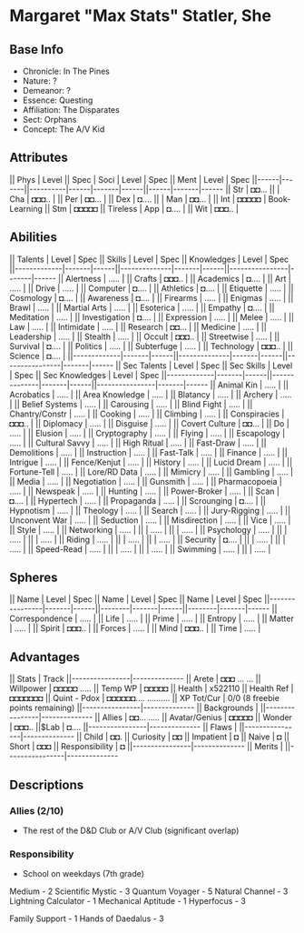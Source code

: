 # Margaret "Max Stats" Statler, She
## Base Info
- Chronicle: In The Pines
- Nature: ?
- Demeanor: ?
- Essence: Questing
- Affiliation: The Disparates
- Sect: Orphans
- Concept: The A/V Kid

## Attributes
|| Phys | Level || Spec     | Soci | Level | Spec || Ment | Level | Spec
||------|-------||----------|------|-------|------||------|-------|------
|| Str  | ◘◘... ||          | Cha  | ◘◘◘.. |      || Per  | ◘◘... | 
|| Dex  | ◘.... ||          | Man  | ◘◘... |      || Int  | ◘◘◘◘◘ | Book-Learning
|| Stm  | ◘◘◘◘◘ || Tireless | App  | ◘.... |      || Wit  | ◘◘◘.. | 

## Abilities
|| Talents     | Level | Spec || Skills       | Level | Spec || Knowledges     | Level | Spec
||-------------|-------|------||--------------|-------|------||----------------|-------|------
|| Alertness   | ..... |      || Crafts       | ◘◘◘.. |      || Academics      | ◘.... | 
|| Art         | ..... |      || Drive        | ..... |      || Computer       | ◘.... | 
|| Athletics   | ◘.... |      || Etiquette    | ..... |      || Cosmology      | ◘.... | 
|| Awareness   | ◘.... |      || Firearms     | ..... |      || Enigmas        | ..... | 
|| Brawl       | ..... |      || Martial Arts | ..... |      || Esoterica      | ..... | 
|| Empathy     | ◘.... |      || Meditation   | ..... |      || Investigation  | ◘.... | 
|| Expression  | ..... |      || Melee        | ..... |      || Law            | ..... | 
|| Intimidate  | ..... |      || Research     | ◘◘... |      || Medicine       | ..... | 
|| Leadership  | ..... |      || Stealth      | ..... |      || Occult         | ◘◘◘.. | 
|| Streetwise  | ..... |      || Survival     | ◘.... |      || Politics       | ..... | 
|| Subterfuge  | ..... |      || Technology   | ◘◘◘.. |      || Science        | ◘.... | 
||-------------|-------|------||--------------|-------|------||----------------|-------|------
|| Sec Talents | Level | Spec || Sec Skills   | Level | Spec || Sec Knowledges | Level | Spec
||-------------|-------|------||--------------|-------|------||----------------|-------|------
|| Animal Kin  | ..... |      || Acrobatics   | ..... |      || Area Knowledge | ..... | 
|| Blatancy    | ..... |      || Archery      | ..... |      || Belief Systems | ..... | 
|| Carousing   | ..... |      || Blind Fight  | ..... |      || Chantry/Constr | ..... | 
|| Cooking     | ..... |      || Climbing     | ..... |      || Conspiracies   | ◘◘◘.. | 
|| Diplomacy   | ..... |      || Disguise     | ..... |      || Covert Culture | ◘◘... | 
|| Do          | ..... |      || Elusion      | ..... |      || Cryptography   | ..... | 
|| Flying      | ..... |      || Escapology   | ..... |      || Cultural Savvy | ..... | 
|| High Ritual | ..... |      || Fast-Draw    | ..... |      || Demolitions    | ..... | 
|| Instruction | ..... |      || Fast-Talk    | ..... |      || Finance        | ..... | 
|| Intrigue    | ..... |      || Fence/Kenjut | ..... |      || History        | ..... | 
|| Lucid Dream | ..... |      || Fortune-Tell | ..... |      || Lore/RD Data   | ..... | 
|| Mimicry     | ..... |      || Gambling     | ..... |      || Media          | ..... | 
|| Negotiation | ..... |      || Gunsmith     | ..... |      || Pharmacopoeia  | ..... | 
|| Newspeak    | ..... |      || Hunting      | ..... |      || Power-Broker   | ..... | 
|| Scan        | ◘.... |      || Hypertech    | ..... |      || Propaganda     | ..... | 
|| Scrounging  | ◘.... |      || Hypnotism    | ..... |      || Theology       | ..... | 
|| Search      | ..... |      || Jury-Rigging | ..... |      || Unconvent War  | ..... | 
|| Seduction   | ..... |      || Misdirection | ..... |      || Vice           | ..... | 
|| Style       | ..... |      || Networking   | ..... |      ||                | ..... | 
||             | ..... |      || Psychology   | ..... |      ||                | ..... | 
||             | ..... |      || Riding       | ..... |      ||                | ..... | 
||             | ..... |      || Security     | ◘.... |      ||                | ..... | 
||             | ..... |      || Speed-Read   | ..... |      ||                | ..... | 
||             | ..... |      || Swimming     | ..... |      ||                | ..... | 

## Spheres
|| Name           | Level | Spec || Name   | Level | Spec || Name   | Level | Spec
||----------------|-------|------||--------|-------|------||--------|-------|------
|| Correspondence | ..... |      || Life   | ..... |      || Prime  | ..... | 
|| Entropy        | ..... |      || Matter | ..... |      || Spirit | ◘◘◘.. | 
|| Forces         | ..... |      || Mind   | ◘◘◘.. |      || Time   | ..... | 

## Advantages
|| Stats          | Track
||----------------|--------------
|| Arete          | ◘◘◘ ... ...
|| Willpower      | ◘◘◘◘◘ .....
||   Temp WP      | ◘◘◘◘◘
|| Health         | x522110
||   Health Ref   | ◘◘◘◘◘◘◘
|| Quint - Pdox   | ◘◘◘◘◘◘.... ..........
|| XP Tot/Cur     | 0/0 (8 freebie points remaining)
||----------------|--------------
|| Backgrounds    |
||----------------|--------------
|| Allies         | ◘◘... .....
|| Avatar/Genius  | ◘◘◘◘◘
|| Wonder         | ◘◘◘..
||$Lab            | ◘....
||----------------|--------------
|| Flaws          |
||----------------|--------------
|| Child          | ◘◘.
|| Curiosity      | ◘◘
|| Impatient      | ◘
|| Naive          | ◘
|| Short          | ◘◘◘
|| Responsibility | ◘
||----------------|--------------
|| Merits         |
||----------------|--------------

## Descriptions
### Allies (2/10)
- The rest of the D&D Club or A/V Club (significant overlap)

### Responsibility
- School on weekdays (7th grade)


Medium - 2
Scientific Mystic - 3
Quantum Voyager - 5
Natural Channel - 3
Lightning Calculator - 1
Mechanical Aptitude - 1
Hyperfocus - 3

Family Support - 1
Hands of Daedalus - 3
